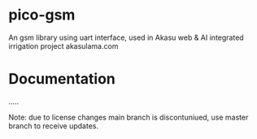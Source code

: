 # pico-gsm
An gsm library using uart interface, used in Akasu web &amp; AI integrated irrigation project akasulama.com


# Documentation

  .....




Note: due to license changes main branch is discontuniued, use master branch to receive updates.
